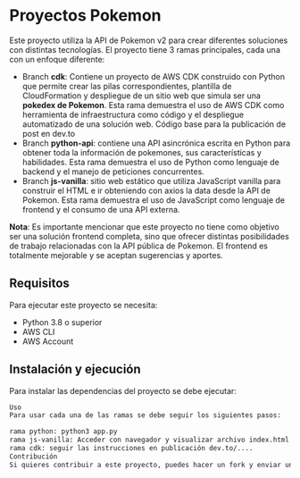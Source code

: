 # Proyectos Pokemon

Este proyecto utiliza la API de Pokemon v2 para crear diferentes soluciones con distintas tecnologías. El proyecto tiene 3 ramas principales, cada una con un enfoque diferente:

- Branch **cdk**: Contiene un proyecto de AWS CDK construido con Python que permite crear las pilas correspondientes, plantilla de CloudFormation y despliegue de un sitio web que simula ser una **pokedex de Pokemon**. Esta rama demuestra el uso de AWS CDK como herramienta de infraestructura como código y el despliegue automatizado de una solución web. Código base para la publicación de post en dev.to
- Branch **python-api**: contiene una API asincrónica escrita en Python para obtener toda la información de pokemones, sus características y habilidades. Esta rama demuestra el uso de Python como lenguaje de backend y el manejo de peticiones concurrentes.
- Branch **js-vanilla**: sitio web estático que utiliza JavaScript vanilla para construir el HTML e ir obteniendo con axios la data desde la API de Pokemon. Esta rama demuestra el uso de JavaScript como lenguaje de frontend y el consumo de una API externa.

**Nota**: Es importante mencionar que este proyecto no tiene como objetivo ser una solución frontend completa, sino que ofrecer distintas posibilidades de trabajo relacionadas con la API pública de Pokemon. El frontend es totalmente mejorable y se aceptan sugerencias y aportes.

## Requisitos

Para ejecutar este proyecto se necesita:

- Python 3.8 o superior
- AWS CLI
- AWS Account

## Instalación y ejecución

Para instalar las dependencias del proyecto se debe ejecutar:

```bash
Uso
Para usar cada una de las ramas se debe seguir los siguientes pasos:

rama python: python3 app.py
rama js-vanilla: Acceder con navegador y visualizar archivo index.html
rama cdk: seguir las instrucciones en publicación dev.to/....
Contribución
Si quieres contribuir a este proyecto, puedes hacer un fork y enviar un pull request con tus cambios. Asegúrate de seguir las buenas prácticas de código y documentación.
